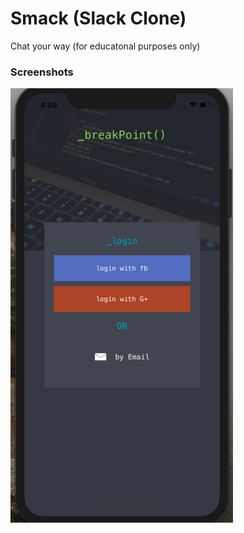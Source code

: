 # Smack (Slack Clone)
Chat your way
(for educatonal purposes only)



### Screenshots
![](https://github.com/RamitSharma991/Smack/blob/master/Screenshot%202019-04-03%20at%204.09.19%20PM.png)
